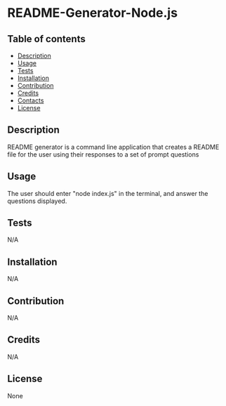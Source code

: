 # README-Generator-Node.js

## Table of contents
- [Description](#description)
- [Usage](#Usage)
- [Tests](#Tests)
- [Installation](#Installation)
- [Contribution](#Contribution)
- [Credits](#Credits)
- [Contacts](#Contacts)
- [License](#License)

## Description
README generator is a command line application that creates a README file for the user using their responses to a set of prompt questions

## Usage
The user should enter "node index.js" in the terminal, and answer the questions displayed.

## Tests
N/A

## Installation
N/A

## Contribution
N/A

## Credits
N/A

## License
None
